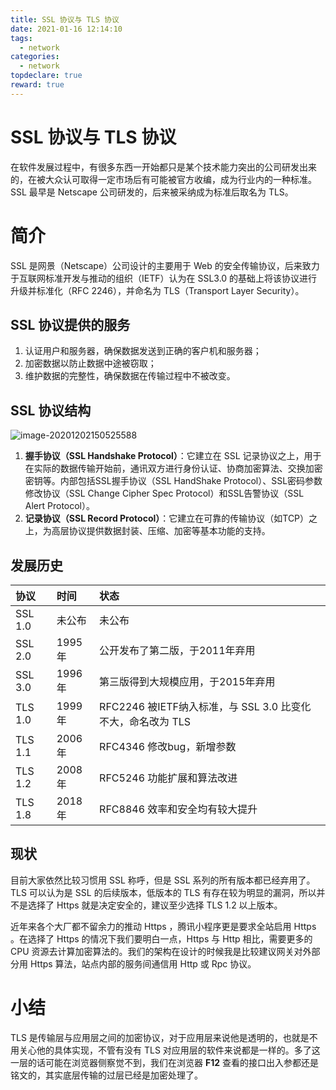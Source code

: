 ```yaml
---
title: SSL 协议与 TLS 协议
date: 2021-01-16 12:14:10
tags:
  - network
categories:
  - network
topdeclare: true
reward: true
---
```


# SSL 协议与 TLS 协议

在软件发展过程中，有很多东西一开始都只是某个技术能力突出的公司研发出来的，在被大众认可取得一定市场后有可能被官方收编，成为行业内的一种标准。SSL 最早是 Netscape 公司研发的，后来被采纳成为标准后取名为 TLS。

# 简介

SSL 是网景（Netscape）公司设计的主要用于 Web 的安全传输协议，后来致力于互联网标准开发与推动的组织（IETF）认为在 SSL3.0 的基础上将该协议进行升级并标准化（RFC 2246），并命名为 TLS（Transport Layer Security）。

## SSL 协议提供的服务

1. 认证用户和服务器，确保数据发送到正确的客户机和服务器；
2. 加密数据以防止数据中途被窃取；
3. 维护数据的完整性，确保数据在传输过程中不被改变。

<!--more-->

## SSL 协议结构

![image-20201202150525588](/zbcn.github.io/assets/postImg/web/HTTPS_02SSL协议与TLS协议/image-20201202150525588.png)

1. **握手协议（SSL Handshake Protocol）**：它建立在 SSL 记录协议之上，用于在实际的数据传输开始前，通讯双方进行身份认证、协商加密算法、交换加密密钥等。内部包括SSL握手协议（SSL HandShake Protocol）、SSL密码参数修改协议（SSL Change Cipher Spec Protocol）和SSL告警协议（SSL Alert Protocol）。
2. **记录协议（SSL Record Protocol）**：它建立在可靠的传输协议（如TCP）之上，为高层协议提供数据封装、压缩、加密等基本功能的支持。

##  发展历史

| 协议    | 时间   | 状态                                                        |
| :------ | :----- | :---------------------------------------------------------- |
| SSL 1.0 | 未公布 | 未公布                                                      |
| SSL 2.0 | 1995年 | 公开发布了第二版，于2011年弃用                              |
| SSL 3.0 | 1996年 | 第三版得到大规模应用，于2015年弃用                          |
| TLS 1.0 | 1999年 | RFC2246 被IETF纳入标准，与 SSL 3.0 比变化不大，命名改为 TLS |
| TLS 1.1 | 2006年 | RFC4346 修改bug，新增参数                                   |
| TLS 1.2 | 2008年 | RFC5246 功能扩展和算法改进                                  |
| TLS 1.8 | 2018年 | RFC8846 效率和安全均有较大提升                              |

## 现状

目前大家依然比较习惯用 SSL 称呼，但是 SSL 系列的所有版本都已经弃用了。TLS 可以认为是 SSL 的后续版本，低版本的 TLS 有存在较为明显的漏洞，所以并不是选择了 Https 就是决定安全的，建议至少选择 TLS 1.2 以上版本。

近年来各个大厂都不留余力的推动 Https ，腾讯小程序更是要求全站启用 Https 。在选择了 Https 的情况下我们要明白一点，Https 与 Http 相比，需要更多的 CPU 资源去计算加密算法的。我们的架构在设计的时候我是比较建议网关对外部分用 Https 算法，站点内部的服务间通信用 Http 或 Rpc 协议。

# 小结

TLS 是传输层与应用层之间的加密协议，对于应用层来说他是透明的，也就是不用关心他的具体实现，不管有没有 TLS 对应用层的软件来说都是一样的。多了这一层的话可能在浏览器侧察觉不到，我们在浏览器 **F12** 查看的接口出入参都还是铭文的，其实底层传输的过层已经是加密处理了。